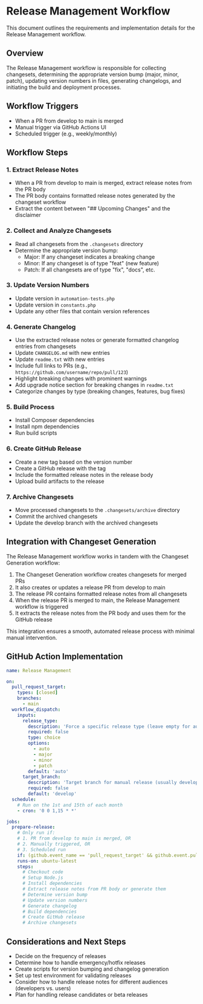 # Release Management Workflow

This document outlines the requirements and implementation details for the Release Management workflow.

## Overview

The Release Management workflow is responsible for collecting changesets, determining the appropriate version bump (major, minor, patch), updating version numbers in files, generating changelogs, and initiating the build and deployment processes.

## Workflow Triggers

- When a PR from develop to main is merged
- Manual trigger via GitHub Actions UI
- Scheduled trigger (e.g., weekly/monthly)

## Workflow Steps

### 1. Extract Release Notes

- When a PR from develop to main is merged, extract release notes from the PR body
- The PR body contains formatted release notes generated by the changeset workflow
- Extract the content between "## Upcoming Changes" and the disclaimer

### 2. Collect and Analyze Changesets

- Read all changesets from the `.changesets` directory
- Determine the appropriate version bump:
  - Major: If any changeset indicates a breaking change
  - Minor: If any changeset is of type "feat" (new feature)
  - Patch: If all changesets are of type "fix", "docs", etc.

### 3. Update Version Numbers

- Update version in `automation-tests.php`
- Update version in `constants.php`
- Update any other files that contain version references

### 4. Generate Changelog

- Use the extracted release notes or generate formatted changelog entries from changesets
- Update `CHANGELOG.md` with new entries
- Update `readme.txt` with new entries
- Include full links to PRs (e.g., `https://github.com/username/repo/pull/123`)
- Highlight breaking changes with prominent warnings
- Add upgrade notice section for breaking changes in `readme.txt`
- Categorize changes by type (breaking changes, features, bug fixes)

### 5. Build Process

- Install Composer dependencies
- Install npm dependencies
- Run build scripts

### 6. Create GitHub Release

- Create a new tag based on the version number
- Create a GitHub release with the tag
- Include the formatted release notes in the release body
- Upload build artifacts to the release

### 7. Archive Changesets

- Move processed changesets to the `.changesets/archive` directory
- Commit the archived changesets
- Update the develop branch with the archived changesets

## Integration with Changeset Generation

The Release Management workflow works in tandem with the Changeset Generation workflow:

1. The Changeset Generation workflow creates changesets for merged PRs
2. It also creates or updates a release PR from develop to main
3. The release PR contains formatted release notes from all changesets
4. When the release PR is merged to main, the Release Management workflow is triggered
5. It extracts the release notes from the PR body and uses them for the GitHub release

This integration ensures a smooth, automated release process with minimal manual intervention.

## GitHub Action Implementation

```yaml
name: Release Management

on:
  pull_request_target:
    types: [closed]
    branches:
      - main
  workflow_dispatch:
    inputs:
      release_type:
        description: 'Force a specific release type (leave empty for auto-detection)'
        required: false
        type: choice
        options:
          - auto
          - major
          - minor
          - patch
        default: 'auto'
      target_branch:
        description: 'Target branch for manual release (usually develop)'
        required: false
        default: 'develop'
  schedule:
    # Run on the 1st and 15th of each month
    - cron: '0 0 1,15 * *'

jobs:
  prepare-release:
    # Only run if:
    # 1. PR from develop to main is merged, OR
    # 2. Manually triggered, OR
    # 3. Scheduled run
    if: (github.event_name == 'pull_request_target' && github.event.pull_request.merged == true && github.event.pull_request.head.ref == 'develop') || github.event_name == 'workflow_dispatch' || github.event_name == 'schedule'
    runs-on: ubuntu-latest
    steps:
      # Checkout code
      # Setup Node.js
      # Install dependencies
      # Extract release notes from PR body or generate them
      # Determine version bump
      # Update version numbers
      # Generate changelog
      # Build dependencies
      # Create GitHub release
      # Archive changesets
```

## Considerations and Next Steps

- Decide on the frequency of releases
- Determine how to handle emergency/hotfix releases
- Create scripts for version bumping and changelog generation
- Set up test environment for validating releases
- Consider how to handle release notes for different audiences (developers vs. users)
- Plan for handling release candidates or beta releases 
